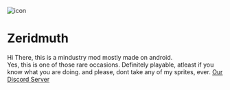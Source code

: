 ![icon](https://github.com/XtarsAgency/Zeridmuth/blob/main/icon.png)
# Zeridmuth
Hi There, this is a mindustry mod mostly made on android.<br>Yes, this is one of those rare occasions.
Definitely playable, atleast if you know what you are doing.
and please, dont take any of my sprites, ever.
<a href='https://discord.com/invite/KuV5r39cpY'>
Our Discord Server
</a>


